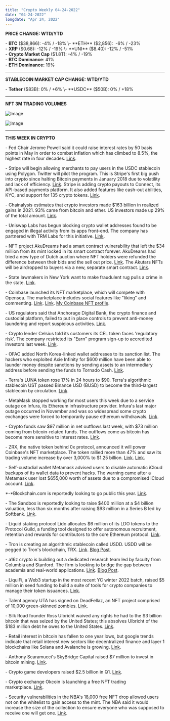 ```yaml
---
title: "Crypto Weekly 04-24-2022"
date: "04-24-2022"
longdate: "Apr 24, 2022"
---
```


**PRICE CHANGE: WTD/YTD**

\- **BTC** ($38,866): -4% / -18%  
\- **ETH** ($2,856):  -6% / -23%  
\- **XRP** ($0.68): -12% / -19%  
\- **UNI** ($8.40): -12% / -51%   
\- **Crypto Market Cap** ($1.8T): -4% / -19%  
\- **BTC Dominance**: 41%  
\- **ETH Dominance:** 19% 



---

**STABLECOIN MARKET CAP CHANGE: WTD/YTD**

\- **Tether** ($83B): 0% / +6%  
\- **USDC** ($50B): 0% / +18%



---

**NFT 3M TRADING VOLUMES**

![Image](/images/04-24-2022-1.png)

![Image](/images/04-24-2022-2.png)

---

**THIS WEEK IN CRYPTO**

\- Fed Chair Jerome Powell said it could raise interest rates by 50 basis points in May in order to combat inflation which has climbed to 8.5%, the highest rate in four decades. [Link](https://www.coindesk.com/markets/2022/04/21/feds-powell-says-50-basis-point-hike-on-the-table/).   
  
\- Stripe will begin allowing merchants to pay users in the USDC stablecoin using Polygon. Twitter will pilot the program. This is Stripe's first big push into crypto since halting Bitcoin payments in January 2018 due to volatility and lack of efficiency. [Link](https://www.bloomberg.com/news/articles/2022-04-22/stripe-teams-up-with-twitter-in-renewed-crypto-payments-push). Stripe is adding crypto payouts to Connect, its API-based payments platform. It also added features like cash-out abilities, KYC, and support for 135 crypto tokens. [Link](https://techcrunch.com/2022/04/22/stripe-launches-crypto-support-in-connect-starting-with-payouts-for-creators-on-twitter/).   
  
\- Chainalysis estimates that crypto investors made $163 billion in realized gains in 2021. 93% came from bitcoin and ether. US investors made up 29% of the total amount. [Link](https://blog.chainalysis.com/reports/cryptocurrency-gains-by-country-2021/).   
  
\- Uniswap Labs has begun blocking crypto wallet addresses found to be engaged in illegal activity from its apps front-end. The company has partnered with TRM Labs for this initiative. [Link](https://www.theblockcrypto.com/post/143036/uniswap-labs-now-blocks-crypto-wallets-frontend).   
  
\- NFT project AkuDreams had a smart contract vulnerability that left the $34 million from its mint locked in its smart contract forever. AkuDreams had tried a new type of Dutch auction where NFT holders were refunded the difference between their bids and the sell out price. [Link](https://www.theblockcrypto.com/linked/143198/smart-contract-mistake-locks-up-34-million-of-eth-for-nft-project). The Akutars NFTs will be airdropped to buyers via a new, separate smart contract. [Link](https://decrypt.co/98530/aku-ethereum-nft-launch-ends-with-34m-locked-in-flawed-smart-contract).   
  
\- State lawmakers in New York want to make fraudulent rug pulls a crime in the state. [Link](https://www.theblockcrypto.com/linked/143193/state-lawmakers-want-to-make-fraudulent-rug-pulls-a-crime-in-new-york).   
  
\- Coinbase launched its NFT marketplace, which will compete with Opensea. The marketplace includes social features like "liking" and commenting. [Link](https://techcrunch.com/2022/04/20/coinbase-launches-nft-marketplace-in-hopes-of-appealing-to-crypto-and-mainstream-users/). [Link](https://www.bloomberg.com/news/articles/2022-04-20/coinbase-in-need-of-growth-launches-nft-marketplace-at-last). [My Coinbase NFT profile](https://nft.coinbase.com/@maaria).   
  
\- US regulators said that Anchorage Digital Bank, the crypto finance and custodial platform, failed to put in place controls to prevent anti-money laundering and report suspicious activities. [Link](https://www.bloomberg.com/news/articles/2022-04-21/crypto-bank-lacked-key-anti-money-laundering-controls-u-s-says).   
  
\- Crypto lender Celsius told its customers its CEL token faces 'regulatory risk'. The company restricted its "Earn" program sign-up to accredited investors last week. [Link](https://www.coindesk.com/business/2022/04/22/crypto-lender-celsius-says-its-cel-token-faces-regulatory-risks/).   
  
\- OFAC added North Korea-linked wallet addresses to its sanction list. The hackers who exploited Axie Infinity for $600 million have been able to launder money despite sanctions by sending assets to an intermediary address before sending the funds to Tornado Cash. [Link](https://www.coindesk.com/policy/2022/04/22/treasury-sanctions-more-north-korea-linked-eth-wallets-over-600m-ronin-hack/).   
  
\- Terra's LUNA token rose 17% in 24 hours to $90. Terra's algorithmic stablecoin UST passed Binance USD (BUSD) to become the third-largest stablecoin by circulation. [Link](https://www.coindesk.com/markets/2022/04/19/terras-luna-surges-17-as-ust-becomes-third-largest-stablecoin/).   
  
\- MetaMask stopped working for most users this week due to a service outage on Infura, its Ethereum infrastructure provider. Infura's last major outage occurred in November and was so widespread some crypto exchanges were forced to temporarily pause ethereum withdrawals. [Link](https://www.theblockcrypto.com/post/143047/metamask-stops-working-as-infura-suffers-another-service-outage).   
  
\- Crypto funds saw $97 million in net outflows last week, with $73 million coming from bitcoin-related funds. The outflows come as bitcoin has become more sensitive to interest rates. [Link](https://www.coindesk.com/markets/2022/04/19/crypto-funds-see-outflows-as-bitcoin-gets-more-interest-rate-sensitive/).   
  
\- ZRX, the native token behind 0x protocol, announced it will power Coinbase's NFT marketplace. The token rallied more than 47% and saw its trading volume increase by over 3,000% to $1.25 billion. [Link](https://www.coindesk.com/markets/2022/04/21/0x-protocols-token-surges-over-47-after-coinbase-nft-partnership/). [Link](https://www.bloomberg.com/news/articles/2022-04-21/0x-protocol-s-token-jumps-over-50-after-coinbase-partnership).   
  
\- Self-custodial wallet Metamask advised users to disable automatic iCloud backups of its wallet data to prevent hacks. The warning came after a Metamask user lost $655,000 worth of assets due to a compromised iCloud account. [Link](https://www.theblockcrypto.com/post/142304/metamask-advises-users-to-disable-automatic-icloud-backups-of-its-wallet-data-to-prevent-hacks).   
  
*-*Blockchain.com is reportedly looking to go public this year. [Link](https://www.theblockcrypto.com/linked/142461/blockchain-com-aims-to-go-public-this-year-report).   
  
\- The Sandbox is reportedly looking to raise $400 million at a $4 billion valuation, less than six months after raising $93 million in a Series B led by Softbank. [Link](https://www.theblockcrypto.com/linked/142466/the-sandbox-gears-up-to-raise-400-million-at-a-4-billion-valuation-report).   
  
\- Liquid staking protocol Lido allocates $6 million of its LDO tokens to the Protocol Guild, a funding tool designed to offer autonomous recruitment, retention and rewards for contributors to the core Ethereum protocol. [Link](https://www.theblockcrypto.com/post/142516/liquid-staking-protocol-lido-allocates-6-million-to-ethereum-development).   
  
\- Tron is creating an algorithmic stablecoin called USDD. USDD will be pegged to Tron's blockchain, TRX. [Link](https://www.bloomberg.com/news/articles/2022-04-22/tron-crypto-outperforms-amid-plan-for-decentralized-stablecoin). [Blog Post](https://www.hejustinsun.com/post/an-open-letter-on-the-issuance-of-usdd-a-decentralized-algorithmic-stablecoin-on-tron).   
  
\- a16z crypto is building out a dedicated research team led by faculty from Columbia and Stanford. The firm is looking to bridge the gap between academia and real-world applications. [Link](https://techcrunch.com/2022/04/21/a16z-debuts-new-crypto-research-team-led-by-columbia-stanford-researchers/). [Blog Post](https://a16z.com/2022/04/21/announcing-a16z-crypto-research/).   
  
\- LiquiFi, a Web3 startup in the most recent YC winter 2022 batch, raised $5 million in seed funding to build a suite of tools for crypto companies to manage their token issuances. [Link](https://techcrunch.com/2022/04/21/liquifi-is-building-carta-web3-for-crypto-companies-tokens-blockchain/).   
  
\- Talent agency UTA has signed on DeadFellaz, an NFT project comprised of 10,000 green-skinned zombies. [Link](https://www.theblockcrypto.com/linked/142561/talent-agency-uta-to-represent-nft-project-deadfellaz).   
  
\- Silk Road founder Ross Ulbricht waived any rights he had to the $3 billion bitcoin that was seized by the United States; this absolves Ulbricht of the $183 million debt he owes to the United States. [Link](https://www.theblockcrypto.com/linked/143129/silk-road-founder-ross-ulbricht-agrees-to-use-3-billion-in-stolen-btc-to-pay-debt-to-us-government).   
  
\- Retail interest in bitcoin has fallen to one year lows, but google trends indicate that retail interest new sectors like decentralized finance and layer 1 blockchains like Solana and Avalanche is growing. [Link](https://www.coindesk.com/markets/2022/04/22/retail-interest-in-bitcoin-is-dwindling-google-data-suggests/).   
  
\- Anthony Scaramucci's SkyBridge Capital raised $7 million to invest in bitcoin mining. [Link](https://www.coindesk.com/business/2022/04/22/scaramuccis-skybridge-starts-investment-vehicle-for-bitcoin-mining/).   
  
\- Crypto game developers raised $2.5 billion in Q1. [Link](https://decrypt.co/98263/investors-poured-2-5b-crypto-games-q1-2022-report).   
  
\- Crypto exchange Okcoin is launching a free NFT trading marketplace. [Link](https://www.bloomberg.com/news/articles/2022-04-19/crypto-exchange-okcoin-launches-fee-free-nft-trading-marketplace).   
  
\- Security vulnerabilities in the NBA's 18,000 free NFT drop allowed users not on the whitelist to gain access to the mint. The NBA said it would increase the size of the collection to ensure everyone who was supposed to receive one will get one. [Link](https://decrypt.co/98387/nba-botches-ethereum-nft-drop-as-the-association-suffers-exploit).
